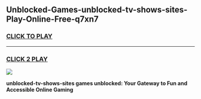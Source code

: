 
## Unblocked-Games-unblocked-tv-shows-sites-Play-Online-Free-q7xn7
<h3>
<a href="https://premium76.site?title=unblocked-tv-shows-sites&ref=26A">CLICK TO PLAY</a></h3>
<hr>

<h3>
<a href="https://premium76.site?title=unblocked-tv-shows-sites&ref=26A">CLICK 2 PLAY</a>
  
</h3>

<a href="https://premium76.site?title=unblocked-tv-shows-sites&ref=26A"><img src="https://clearcache.store/games.png"></a>


**unblocked-tv-shows-sites games unblocked: Your Gateway to Fun and Accessible Online Gaming**
